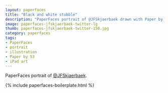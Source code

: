 ```yaml
---
layout: paperfaces
title: "Black and white stubble"
description: "PaperFaces portrait of @JFSkjaerbaek drawn with Paper by 53 on an iPad."
image: paperfaces-jfskjaerbaek-twitter-lg
thumb: paperfaces-jfskjaerbaek-twitter-150.jpg
category: paperfaces
tags: 
- PaperFaces
- portrait
- illustration
- Paper by 53
- iPad art
---
```


PaperFaces portrait of [@JFSkjaerbaek](http://twitter.com/JFSkjaerbaek).

{% include paperfaces-boilerplate.html %}